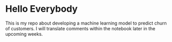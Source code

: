 # Hello Everybody
This is my repo about developing a machine learning model to predict churn of customers. I will translate comments within the notebook later in the upcoming weeks.
